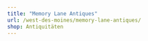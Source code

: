 ```yaml
---
title: "Memory Lane Antiques"
url: /west-des-moines/memory-lane-antiques/
shop: Antiquitäten
---
```

